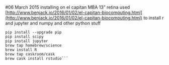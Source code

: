 #06 March 2015 installing on el capitan MBA 13” retina
used [http://www.benjack.io/2016/01/02/el-capitan-biocomputing.html](http://www.benjack.io/2016/01/02/el-capitan-biocomputing.html) to install r and jupyter and numpy and other python stuff

```pip install numpy
pip install --upgrade pip
pip install scipy
pip install jupyter
brew tap homebrew/science
brew install R
brew tap caskroom/cask
brew cask install rstudio```
